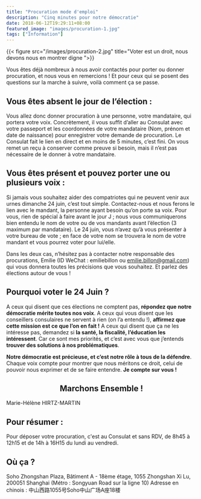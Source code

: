 ```yaml
---
title: "Procuration mode d'emploi"
description: "Cinq minutes pour notre démocratie"
date: 2018-06-12T19:29:11+08:00
featured_image: "images/procuration-1.jpg"
tags: ["Information"]
---
```


{{< figure src="/images/procuration-2.jpg" title="Voter est un droit, nous devons nous en montrer digne ">}}



Vous êtes déjà nombreux à nous avoir contactés pour porter ou donner procuration, et nous vous en remercions ! Et pour ceux qui se posent des questions sur la marche à suivre, voilà comment ça se passe.

Vous êtes absent le jour de l’élection :
-----------
 Vous allez donc donner procuration à une personne, votre mandataire, qui portera votre voix. Concrètement, il vous suffit d’aller au Consulat avec votre passeport et les coordonnées de votre mandataire (Nom, prénom et date de naissance) pour enregistrer votre demande de procuration. Le Consulat fait le lien en direct et en moins de 5 minutes, c’est fini. On vous remet un reçu à conserver comme preuve si besoin, mais il n’est pas nécessaire de le donner à votre mandataire.

Vous êtes présent et pouvez porter une ou plusieurs voix :
-------------

Si jamais vous souhaitez aider des compatriotes qui ne peuvent venir aux urnes dimanche 24 juin, c’est tout simple. Contactez-nous et nous ferons le lien avec le mandant, la personne ayant besoin qu’on porte sa voix. Pour vous, rien de spécial à faire avant le jour J ; nous vous communiquerons bien entendu le nom de votre ou de vos mandants avant l’élection (3 maximum par mandataire). Le 24 juin, vous n’avez qu’à vous présenter à votre bureau de vote ; en face de votre nom se trouvera le nom de votre mandant et vous pourrez voter pour lui/elle.

Dans les deux cas, n’hésitez pas à contacter notre responsable des procurations, Emilie (ID WeChat : emiliebillon ou emilie.billon@gmail.com) qui vous donnera toutes les précisions que vous souhaitez. Et parlez des élections autour de vous !

Pourquoi voter le 24 Juin ?
--------

A ceux qui disent que ces élections ne comptent pas, **répondez que notre démocratie mérite toutes nos voix**. A ceux qui vous disent que les conseillers consulaires ne servent à rien (on l’a entendu !), **affirmez que cette mission est ce que l’on en fait !** A ceux qui disent que ça ne les intéresse pas, demandez si **la santé, la fiscalité, l’éducation les intéressent**. Car ce sont mes priorités, et c’est avec vous que j’entends **trouver des solutions à nos problématiques**.

**Notre démocratie est précieuse, et c’est notre rôle à tous de la défendre**. Chaque voix compte pour montrer que nous méritons ce droit, celui de pouvoir nous exprimer et de se faire entendre. **Je compte sur vous !**


<h2 style="text-align: center;">  Marchons Ensemble ! </h2>
Marie-Hélène HIRTZ-MARTIN

Pour résumer : 
-------
Pour déposer votre procuration, c'est au Consulat et sans RDV, de 8h45 à 12h15 et de 14h à 16H15 du lundi au vendredi.

Où ça ?
--------
 Soho Zhongshan Plaza, Bâtiment A - 18ème étage, 1055 Zhongshan Xi Lu, 200051 Shanghai (Métro : Songyuan Road sur la ligne 10) 
Adresse en chinois : 中山西路1055号Soho中山广场A座18楼

